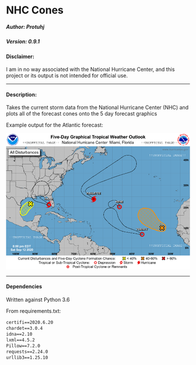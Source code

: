 # NHC Cones
##### Author: Protuhj
##### Version: 0.9.1

#### Disclaimer:  
I am in no way associated with the National Hurricane Center, and this project or its output is not intended for official use.  


---

#### Description:
Takes the current storm data from the National Hurricane Center (NHC) and plots all of the forecast cones onto the 5 day forecast graphics



Example output for the Atlantic forecast:  

![Atlantic Basic Latest](atl_latest.png)

---

#### Dependencies

Written against Python 3.6

From requirements.txt:  
```
certifi==2020.6.20
chardet==3.0.4
idna==2.10
lxml==4.5.2
Pillow==7.2.0
requests==2.24.0
urllib3==1.25.10
```
